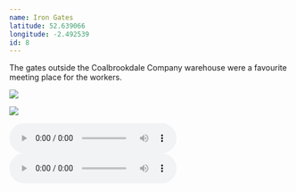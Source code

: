 ```yaml
---
name: Iron Gates
latitude: 52.639066
longitude: -2.492539
id: 8
---
```


The gates outside the Coalbrookdale Company warehouse were a favourite meeting place for the workers.

![](/images/historic-photos/people_outside_the_gates.jpg "")

![](/images/historic-photos/workers.jpg "")

<audio controls>
    <source src="/audio/WorkersHats.mp3" title="Workers Hats">
</audio>

<audio controls>
    <source src="/audio/PopyourClogs.mp3" title="Pop Your Clogs">
</audio>

